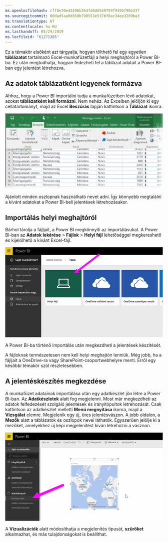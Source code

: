 ```yaml
---
ms.openlocfilehash: cff8e70e43496b264fd0dd549759f939bf90e33f
ms.sourcegitcommit: 60dad5aa0d85db790553e537bf8ac34ee3289ba3
ms.translationtype: HT
ms.contentlocale: hu-HU
ms.lasthandoff: 05/29/2019
ms.locfileid: "61271385"
---
```

Ez a témakör elsőként azt tárgyalja, hogyan tölthető fel egy egyetlen **táblázatot** tartalmazó Excel-munkafüzetfájl a helyi meghajtóról a Power BI-ba. Ez után megtudhatja, hogyan fedezheti fel a táblázat adatait a Power BI-ban egy jelentést létrehozva.

## <a name="make-sure-your-data-is-formatted-as-a-table"></a>Az adatok táblázatként legyenek formázva
Ahhoz, hogy a Power BI importálni tudja a munkafüzetben lévő adatokat, azokat **táblázatként kell formázni**. Nem nehéz. Az Excelben jelöljön ki egy cellatartományt, majd az Excel **Beszúrás** lapján kattintson a **Táblázat** ikonra.

![](media/5-2-upload-excel/5-2_1.png)

Ajánlott minden oszlopnak használható nevet adni. Így könnyebb megtalálni a kívánt adatokat a Power BI-beli jelentések létrehozásakor.

## <a name="import-from-a-local-drive"></a>Importálás helyi meghajtóról
Bárhol tárolja a fájljait, a Power BI megkönnyíti az importálásukat. A Power BI-ban az **Adatok lekérése** > **Fájlok** > **Helyi fájl** lehetőséggel megkereshető és kijelölhető a kívánt Excel-fájl.

![](media/5-2-upload-excel/5-2_2.png)

A Power BI-ba történő importálás után megkezdheti a jelentések készítését.

A fájloknak természetesen nem kell helyi meghajtón lenniük. Még jobb, ha a fájljait a OneDrive-ra vagy SharePoint-csoportwebhelyre menti. Erről egy későbbi témakör szól részletesebben.

## <a name="start-creating-reports"></a>A jelentéskészítés megkezdése
A munkafüzet adatainak importálása után egy adatkészlet jön létre a Power BI-ban. Az **Adatkészletek** alatt fog megjelenni. Most már megkezdheti az adatok felfedezését szolgáló jelentések és irányítópultok létrehozását. Csak kattintson az adatkészlet melletti **Menü megnyitása** ikonra, majd a **Vizsgálat** elemre. Megjelenik egy új, üres jelentésvászon. A jobb oldalon, a **Mezők** alatt a táblázatok és oszlopok nevei láthatók. Egyszerűen jelölje ki a mezőket, amelyekhez új képi megjelenítést kíván létrehozni a vásznon.

![](media/5-2-upload-excel/5-2_3.png)

A **Vizualizációk** alatt módosíthatja a megjelenítés típusát, **szűrőket** alkalmazhat, és más tulajdonságokat is beállíthat.

